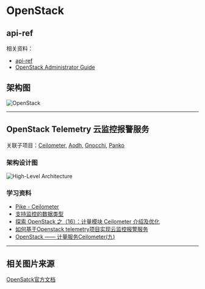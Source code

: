# OpenStack

## api-ref

相关资料：
* [api-ref](https://developer.openstack.org/api-ref/)
* [OpenStack Administrator Guide](https://docs.openstack.org/ocata/admin-guide/index.html)

## 架构图

![OpenStack](https://docs.openstack.org/arch-design/_images/osog_0001.png "OpenStack Logical Architecture")

--------------------------------------------------------------------------------

## OpenStack Telemetry 云监控报警服务

关联子项目：[Ceilometer](https://docs.openstack.org/ceilometer/pike/index.html), [Aodh](https://docs.openstack.org/aodh/latest/), [Gnocchi](https://gnocchi.xyz/index.html), [Panko](https://docs.openstack.org/panko/latest/)

### 架构设计图

![High-Level Architecture](https://docs.openstack.org/ceilometer/pike/_images/ceilo-arch.png)

### 学习资料

* [Pike - Ceilometer](https://docs.openstack.org/ceilometer/pike/index.html)
* [支持监控的数据类型](https://docs.openstack.org/ceilometer/pike/admin/index.html#data-types)
* [探索 OpenStack 之（16）：计量模块 Ceilometer 介绍及优化](http://www.cnblogs.com/sammyliu/p/4383289.html)
* [如何基于Openstack telemetry项目实现云监控报警服务](http://www.infoq.com/cn/articles/how-to-implement-cloud-monitoring-alarm-service)
* [OpenStack —— 计量服务Ceilometer(九)](http://blog.51cto.com/wzlinux/1964612)

--------------------------------------------------------------------------------

## 相关图片来源

[OpenSatck官方文档](https://docs.openstack.org/)
